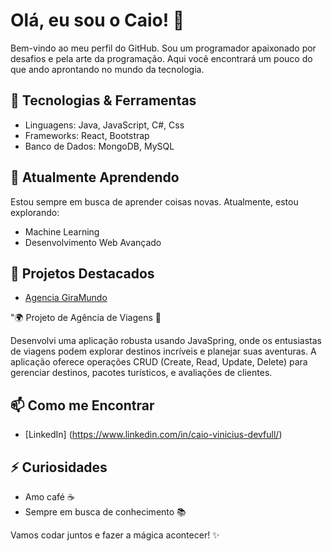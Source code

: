 # Olá, eu sou o Caio! 👋

Bem-vindo ao meu perfil do GitHub. Sou um programador apaixonado por desafios e pela arte da programação. Aqui você encontrará um pouco do que ando aprontando no mundo da tecnologia.

## 🔧 Tecnologias & Ferramentas

- Linguagens: Java, JavaScript, C#, Css 
- Frameworks: React, Bootstrap
- Banco de Dados: MongoDB, MySQL


## 🌱 Atualmente Aprendendo

Estou sempre em busca de aprender coisas novas. Atualmente, estou explorando:

- Machine Learning
- Desenvolvimento Web Avançado

## 🚀 Projetos Destacados

- [Agencia GiraMundo](https://github.com/caiopiabas/RECODE-ENTREGA-4)

"🌍 Projeto de Agência de Viagens 🌴

Desenvolvi uma aplicação robusta usando JavaSpring, onde os entusiastas de viagens podem explorar destinos incríveis e planejar suas aventuras. A aplicação oferece operações CRUD (Create, Read, Update, Delete) para gerenciar destinos, pacotes turísticos, e avaliações de clientes.

## 📫 Como me Encontrar

- [LinkedIn] (https://www.linkedin.com/in/caio-vinicius-devfull/)

## ⚡ Curiosidades

- Amo café ☕
- Sempre em busca de conhecimento 📚

Vamos codar juntos e fazer a mágica acontecer! ✨



